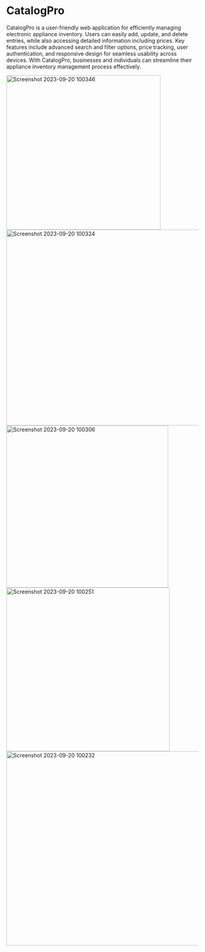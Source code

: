 # CatalogPro
CatalogPro is a user-friendly web application for efficiently managing electronic appliance inventory. Users can easily add, update, and delete entries, while also accessing detailed information including prices. Key features include advanced search and filter options, price tracking, user authentication, and responsive design for seamless usability across devices. With CatalogPro, businesses and individuals can streamline their appliance inventory management process effectively.

<img width="404" alt="Screenshot 2023-09-20 100346" src="https://github.com/KanishkPunekar/CatalogPro/assets/84027603/3605956f-5b1f-4a4d-8507-42ad9aa08bb0">
<img width="512" alt="Screenshot 2023-09-20 100324" src="https://github.com/KanishkPunekar/CatalogPro/assets/84027603/ee0a83c6-b3df-4122-bfdd-6c67faf92f7f">
<img width="424" alt="Screenshot 2023-09-20 100306" src="https://github.com/KanishkPunekar/CatalogPro/assets/84027603/a12799f3-5759-4b29-93a9-f6a3cbff47c8">
<img width="428" alt="Screenshot 2023-09-20 100251" src="https://github.com/KanishkPunekar/CatalogPro/assets/84027603/022745f4-f198-4f70-802f-dd7aadb764b0">
<img width="508" alt="Screenshot 2023-09-20 100232" src="https://github.com/KanishkPunekar/CatalogPro/assets/84027603/f2b512e3-d9b1-4ff6-a1a2-d51cb9a386b6">




